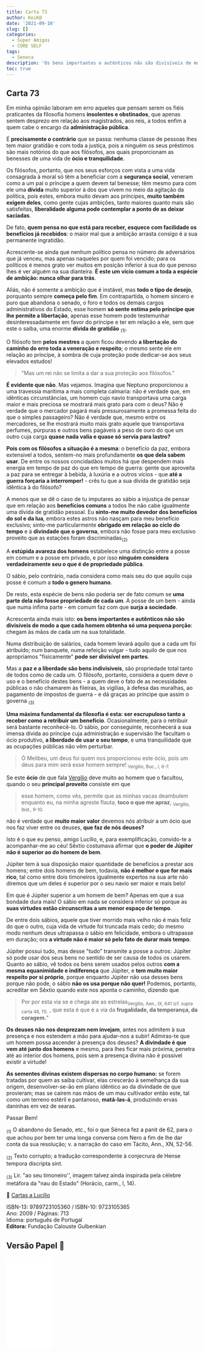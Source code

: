 ```yaml
---
title: Carta 73
author: KeiK@
date: '2021-09-10'
slug: []
categories:
  - Super Amigos
  - CORE SELF
tags:
  - Seneca
description: 'Os bens importantes e autênticos não são divisíveis de modo a que cada homem obtenha só uma pequena porção'
toc: true
---
```


## Carta 73

Em minha opinião laboram em erro aqueles que pensam serem os fiéis praticantes da filosofia homens **insolentes e obstinados**, que apenas sentem desprezo em relação aos magistrados, aos reis, a todos enfim a quem cabe o encargo da **administração pública**.  

É **precisamente o contrário** que se passa: nenhuma classe de pessoas lhes tem maior gratidão e com toda a justiça, pois a ninguém os seus préstimos são mais notórios do que aos filósofos, aos quais proporcionam as benesses de uma vida de **ócio e tranquilidade**. 

Os filósofos, portanto, que nos seus esforços com vista a uma vida consagrada à moral só têm a beneficiar com a **segurança social**, veneram como a um pai o príncipe a quem devem tal benesse; têm mesmo para com ele uma **dívida** muito superior à dos que vivem no meio da agitação da política, pois estes, embora muito devam aos príncipes, **muito também exigem deles**, como gente cujas ambições, tanto maiores quanto mais são satisfeitas, **liberalidade alguma pode contemplar a ponto de as deixar saciadas**. 

De fato, **quem pensa no que está para receber, esquece com facilidade os benefícios já recebidos**: o maior mal que a ambição arrasta consigo é a sua permanente ingratidão. 

Acrescente-se ainda que nenhum político pensa no número de adversários que já venceu, mas apenas naqueles por quem foi vencido; para os políticos é menos grato ver muitos em posição inferior à sua do que penoso lhes é ver alguém na sua dianteira. **É este um vício comum a toda a espécie de ambição: nunca olhar para trás**. 

Aliás, não é somente a ambição que é instável, mas **todo o tipo de desejo**, porquanto sempre **começa pelo fim**. Em contrapartida, o homem sincero e puro que abandona o senado, o foro e todos os demais cargos administrativos do Estado, esse homem **só sente estima pelo príncipe que lhe permite a libertação**, apenas esse homem pode testemunhar desinteressadamente em favor do príncipe e ter em relação a ele, sem que este o saiba, uma enorme **dívida de gratidão** <sub>(1)</sub>.  


O filósofo tem **pelos mestres** a quem ficou devendo **a libertação do caminho do erro toda a veneração e respeito**; o mesmo sente ele em relação ao príncipe, à sombra de cuja proteção pode dedicar-se aos seus elevados estudos!


> "Mas um rei não se limita a dar a sua proteção aos filósofos." 

**É evidente que não**. Mas vejamos. Imagina que Neptuno proporcionou a uma travessia marítima a mais completa calmaria: não é verdade que, em idênticas circunstâncias, um homem cujo navio transportava uma carga maior e mais preciosa se mostrará mais grato para com o deus? Não é verdade que o mercador pagará mais pressurosamente a promessa feita do que o simples passageiro? Não é verdade que, mesmo entre os mercadores, se lhe mostrará muito mais grato aquele que transportava perfumes, púrpuras e outros bens pagáveis a peso de ouro do que um outro cuja carga **quase nada valia e quase só servia para lastro?**

**Pois com os filósofos a situação é a mesma**: o benefício da paz, embora extensível a todos, sentem-no mais profundamente **os que dela sabem usar**. De entre os nossos concidadãos muitos há que despendem mais energia em tempo de paz do que em tempo de guerra: gente que aproveita a paz para se entregar à bebida, à luxúria e a outros vícios - que **até a guerra forçaria a interromper!** - crês tu que a sua dívida de gratidão seja idêntica à do filósofo? 

A menos que se dê o caso de tu imputares ao sábio a injustiça de pensar que em relação aos **benefícios comuns** a todos lhe não cabe igualmente uma dívida de gratidão pessoal. Eu **sinto-me muito devedor dos benefícios do sol e da lua**, embora estes astros não nasçam para meu benefício exclusivo; sinto-me particularmente **obrigado em relação ao ciclo do tempo** e à **divindade que o governa**, embora não fosse para meu exclusivo proveito que as estações foram discriminadas<sub>(2)</sub> 

A **estúpida avareza dos homens** estabelece uma distinção entre a posse em comum e a posse em privado, e por isso **ninguém considera verdadeiramente seu o que é de propriedade pública**. 

O sábio, pelo contrário, nada considera como mais seu do que aquilo cuja posse é comum a **todo o genero humano**. 

De resto, esta espécie de bens não poderia ser de fato comum se **uma parte dela não fosse propriedade de cada um**. A posse de um bem - ainda que numa ínfima parte - em comum faz com que **surja a sociedade**.

Acrescenta ainda mais isto: **os bens importantes e autênticos não são divisíveis de modo a que cada homem obtenha só uma pequena porção**: chegam às mãos de cada um na sua totalidade. 

Numa distribuição de salários, cada homem levará aquilo que a cada um foi atribuído; num banquete, numa refeição vulgar - tudo aquilo de que nos apropriamos "fisicamente" **pode ser divisível em partes**.

Mas a **paz e a liberdade são bens indivisíveis**, são propriedade total tanto de todos como de cada um. O filósofo, portanto, considera a quem deve o uso e o benefício destes bens - a quem deve o fato de as necessidades públicas o não chamarem às fileiras, às vigílias, à defesa das muralhas, ao pagamento de impostos de guerra - e dá graças ao príncipe que assim o governa <sub>(3)</sub>

**Uma máxima fundamental da filosofia é esta: ser escrupuloso tanto a receber como a retribuir um benefício**. Ocasionalmente, para o retribuir será bastante reconhecê-lo. O sábio, por conseguinte, reconhecerá a sua imensa dívida ao príncipe cuja administração e supervisão lhe facultam o ócio produtivo, **a liberdade de usar o seu tempo**, e uma tranquilidade que as ocupações públicas não vêm perturbar.

> Ó Melibeu, um deus foi quem nos proporcionou este ócio, pois um deus para mim será esse homem sempre! <sub>Vergílio, Buc., i, 6-7.</sub>

Se este **ócio** de que fala [Vergílio](https://pt.wikipedia.org/wiki/Virg%C3%ADlio) deve muito ao homem que o facultou, quando o seu **principal proveito** consiste em que

> esse homem, como vês, permite que as minhas vacas deambulem enquanto eu, na minha agreste flauta, **toco o que me apraz**,  <sub> Vergílio, ibid., 9-10.</sub>

não é verdade que **muito maior valor** devemos nós atribuir a um ócio que nos faz viver entre os deuses, **que faz de nós deuses?**

Isto é o que eu penso, amigo Lucílio, e, para exemplificação, convido-te a acompanhar-me ao céu! Sêxtio costumava afirmar que **o poder de Júpiter não é superior ao do homem de bem**. 

Júpiter tem à sua disposição maior quantidade de benefícios a prestar aos homens; entre dois homens de bem, todavia, **não é melhor o que for mais rico**, tal como entre dois timoneiros igualmente expertos na sua arte não diremos que um deles é superior por o seu navio ser maior e mais belo! 

Em que é Júpiter superior a um homem de bem? Apenas em que a sua bondade dura mais! O sábio em nada se considera inferior só porque as **suas virtudes estão circunscritas a um menor espaço de tempo**. 

De entre dois sábios, aquele que tiver morrido mais velho não é mais feliz do que o outro, cuja vida de virtude foi truncada mais cedo; do mesmo modo nenhum deus ultrapassa o sábio em felicidade, embora o ultrapasse em duração; ora **a virtude não é maior só pelo fato de durar mais tempo**. 

Júpiter possui tudo, mas desse "tudo" transmite a posse a outros: Júpiter só pode usar dos seus bens no sentido de ser causa de todos os usarem. Quanto ao sábio, vê todos os bens serem usados pelos outros **com a mesma equanimidade e indiferença** que Júpiter, e **tem muito maior respeito por si próprio**, porque enquanto Júpiter não usa desses bens porque não pode, o sábio **não os usa porque não quer!** Podemos, portanto, acreditar em Sêxtio quando este nos aponta o caminho, dizendo que

> Por por esta via se e chega ate as estrelas<sub>Vergílio, Aen., IX, 641 (cf. supra carta 48, 11).</sub> , que esta é que é a via da **frugalidade, da temperança, da coragem.**"

**Os deuses não nos desprezam nem invejam**, antes nos admitem à sua presença e nos estendem a mão para ajudar-nos a subir! Admiras-te que um homem possa ascender à presença dos deuses? **A divindade é que vem até junto dos homens** e mesmo, para lhes ficar mais próxima, penetra até ao interior dos homens, pois sem a presença divina não é possível existir a virtude! 

**As sementes divinas existem dispersas no corpo humano:** se forem tratadas por quem as saiba cultivar, elas crescerão à semelhança da sua origem, desenvolver-se-ão em plano idêntico ao da divindade de que provieram; mas se caírem nas mãos de um mau cultivador então este, tal como um terreno estéril e pantanoso, **matá-las-á**, produzindo ervas daninhas em vez de searas.


Passar Bem!


<sub>(1)</sub> O abandono do Senado, etc., foi o que Séneca fez a panit de 62, para o que achou por bem ter uma longa conversa com Nero a fim de lhe dar conta
da sua resolução; v. a narração do caso em Tácito, Ann., XN, 52-56.  

<sub>(2)</sub>  Texto corrupto; a tradução correspondente à conjecrura de Hense tempora discripta sint.  

<sub>(3)</sub>   Lir. "ao seu timoneiro'', imagem talvez ainda inspirada pela célebre metáfora da "nau do Estado" (Horácio, carm., I, 14).


:book: [Cartas a Lucílio](https://www.skoob.com.br/cartas-a-lucilio-37684ed41245.html)

ISBN-13: 9789723105360 / ISBN-10: 9723105365  
Ano: 2009 / Páginas: 713  
Idioma: português de Portugal   
**Editora:** Fundação Calouste Gulbenkian

## Versão Papel :book:

<iframe style="width:120px;height:240px;" marginwidth="0" marginheight="0" scrolling="no" frameborder="0" src="//ws-na.amazon-adsystem.com/widgets/q?ServiceVersion=20070822&OneJS=1&Operation=GetAdHtml&MarketPlace=BR&source=ac&ref=tf_til&ad_type=product_link&tracking_id=mundodekeika-20&marketplace=amazon&amp;region=BR&placement=9723105365&asins=9723105365&linkId=fb8dc16224bc0c2b7943ec769c5b5905&show_border=true&link_opens_in_new_window=true&price_color=333333&title_color=0066c0&bg_color=ffffff">
    </iframe>
